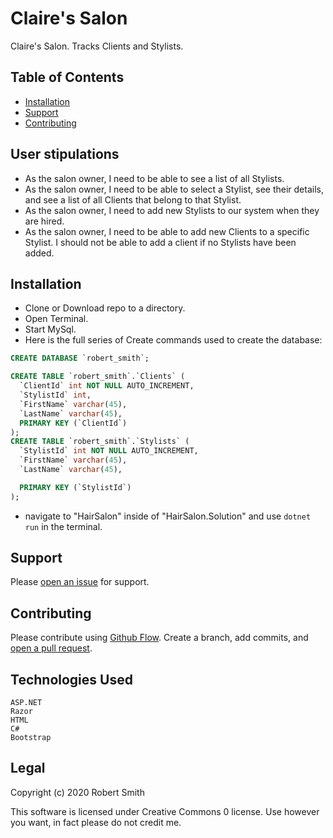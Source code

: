 

# Claire's Salon


Claire's Salon. Tracks Clients and Stylists.

## Table of Contents

- [Installation](#installation)
- [Support](#support)
- [Contributing](#contributing)

## User stipulations
* As the salon owner, I need to be able to see a list of all Stylists.
* As the salon owner, I need to be able to select a Stylist, see their details, and see a list of all Clients that belong to that Stylist.
* As the salon owner, I need to add new Stylists to our system when they are hired.
* As the salon owner, I need to be able to add new Clients to a specific Stylist. I should not be able to add a client if no Stylists have been added.

## Installation

* Clone or Download repo to a directory.
* Open Terminal.
* Start MySql.
* Here is the full series of Create commands used to create the database:

~~~~sql
CREATE DATABASE `robert_smith`; 

CREATE TABLE `robert_smith`.`Clients` (
  `ClientId` int NOT NULL AUTO_INCREMENT,
  `StylistId` int,
  `FirstName` varchar(45),
  `LastName` varchar(45),
  PRIMARY KEY (`ClientId`)
); 
CREATE TABLE `robert_smith`.`Stylists` (
  `StylistId` int NOT NULL AUTO_INCREMENT,
  `FirstName` varchar(45),
  `LastName` varchar(45),

  PRIMARY KEY (`StylistId`)
);
~~~~

* navigate to "HairSalon" inside of "HairSalon.Solution" and use ```dotnet run``` in the terminal.

## Support

Please [open an issue](https://github.com/Riverface/HairSalon/issues/new) for support.

## Contributing

Please contribute using [Github Flow](https://guides.github.com/introduction/flow/). Create a branch, add commits, and [open a pull request](https://github.com/Riverface/HairSalon/compare/).

## Technologies Used
    ASP.NET
    Razor
    HTML
    C#
    Bootstrap

## Legal
Copyright (c) 2020 Robert Smith

This software is licensed under Creative Commons 0 license. Use however you want, in fact please do not credit me.